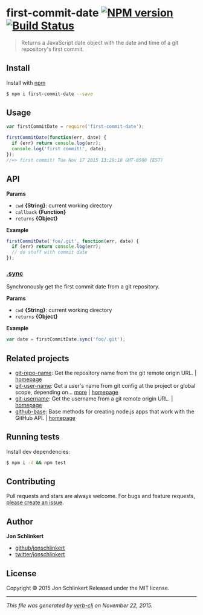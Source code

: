# first-commit-date [![NPM version](https://badge.fury.io/js/first-commit-date.svg)](http://badge.fury.io/js/first-commit-date)  [![Build Status](https://travis-ci.org/jonschlinkert/first-commit-date.svg)](https://travis-ci.org/jonschlinkert/first-commit-date)

> Returns a JavaScript date object with the date and time of a git repository's first commit.

## Install

Install with [npm](https://www.npmjs.com/)

```sh
$ npm i first-commit-date --save
```

## Usage

```js
var firstCommitDate = require('first-commit-date');

firstCommitDate(function(err, date) {
  if (err) return console.log(err);
  console.log('first commit!', date);
});
//=> first commit! Tue Nov 17 2015 13:29:18 GMT-0500 (EST)
```

## API

**Params**

* `cwd` **{String}**: current working directory
* `callback` **{Function}**
* `returns` **{Object}**

**Example**

```js
firstCommitDate('foo/.git', function(err, date) {
  if (err) return console.log(err);
  // do stuff with commit date
});
```

### [.sync](index.js#L55)

Synchronously get the first commit date from a git repository.

**Params**

* `cwd` **{String}**: current working directory
* `returns` **{Object}**

**Example**

```js
var date = firstCommitDate.sync('foo/.git');
```

## Related projects

* [git-repo-name](https://www.npmjs.com/package/git-repo-name): Get the repository name from the git remote origin URL. | [homepage](https://github.com/jonschlinkert/git-repo-name)
* [git-user-name](https://www.npmjs.com/package/git-user-name): Get a user's name from git config at the project or global scope, depending on… [more](https://www.npmjs.com/package/git-user-name) | [homepage](https://github.com/jonschlinkert/git-user-name)
* [git-username](https://www.npmjs.com/package/git-username): Get the username from a git remote origin URL. | [homepage](https://github.com/jonschlinkert/git-username)
* [github-base](https://www.npmjs.com/package/github-base): Base methods for creating node.js apps that work with the GitHub API. | [homepage](https://github.com/jonschlinkert/github-base)

## Running tests

Install dev dependencies:

```sh
$ npm i -d && npm test
```

## Contributing

Pull requests and stars are always welcome. For bugs and feature requests, [please create an issue](https://github.com/jonschlinkert/first-commit-date/issues/new).

## Author

**Jon Schlinkert**

+ [github/jonschlinkert](https://github.com/jonschlinkert)
+ [twitter/jonschlinkert](http://twitter.com/jonschlinkert)

## License

Copyright © 2015 Jon Schlinkert
Released under the MIT license.

***

_This file was generated by [verb-cli](https://github.com/assemble/verb-cli) on November 22, 2015._